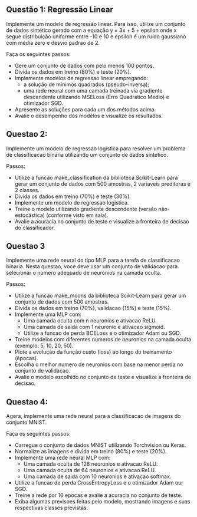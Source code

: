 ## Questão 1: Regressão Linear

Implemente um modelo de regressão linear. Para isso, utilize um conjunto de dados sintético gerado com a equação 
y = 3x + 5 + epsilon
onde x segue distribuição uniforme entre -10 e 10 e epsilon é um ruído gaussiano com média zero e desvio padrao de 2.

Faça os seguintes passos:

- Gere um conjunto de dados com pelo menos 100 pontos.
- Divida os dados em treino (80%) e teste (20%).
- Implemente modelos de regressao linear empregando:
  - a solução de mínimos quadrados (pseudo-inversa);
  - uma rede neural com uma camada treinada via gradiente descendente utilizando MSELoss (Erro Quadratico Medio) e otimizador SGD.
- Apresente as soluções para cada um dos métodos acima.
- Avalie o desempenho dos modelos e visualize os resultados.

## Questao 2:

Implemente um modelo de regressao logistica para resolver um problema de classificacao binaria utilizando um conjunto de dados sintetico.

Passos:

- Utilize a funcao  make_classification da biblioteca Scikit-Learn para gerar um conjunto de dados com 500 amostras, 2 variaveis preditoras e 2 classes.
- Divida os dados em treino (70%) e teste (30%).
- Implemente um modelo de regressao logistica.
- Treine o modelo utilizando gradiente descendente (versão não-estocástica) (conforme visto em sala).
- Avalie a acuracia no conjunto de teste e visualize a fronteira de decisao do classificador.

## Questao 3

Implemente uma rede neural do tipo MLP para a tarefa de classificacao binaria. Nesta questao, voce deve usar um conjunto de validacao para selecionar o numero adequado de neuronios na camada oculta.

Passos:

- Utilize a funcao  make_moons da biblioteca  Scikit-Learn para gerar um conjunto de dados com 500 amostras.
- Divida os dados em treino (70%), validacao (15%) e teste (15%).
- Implemente uma MLP com:
  - Uma camada oculta com n neuronios e ativacao ReLU.
  - Uma camada de saida com 1 neuronio e ativacao sigmoid.
  - Utilize a funcao de perda BCELoss e o otimizador Adam ou SGD.
- Treine modelos com diferentes numeros de neuronios na camada oculta (exemplo: 5, 10, 20, 50).
- Plote a evolução da função custo (loss) ao longo do treinamento (épocas).
- Escolha o melhor numero de neuronios com base na menor perda no conjunto de validacao.
- Avalie o modelo escolhido no conjunto de teste e visualize a fronteira de decisao.

## Questao 4:

Agora, implemente uma rede neural para a classificacao de imagens do conjunto MNIST.

Faça os seguintes passos:

- Carregue o conjunto de dados MNIST utilizando Torchvision ou Keras.
- Normalize as imagens e divida em treino (80%) e teste (20%).
- Implemente uma rede neural MLP com:
  - Uma camada oculta de 128 neuronios e ativacao ReLU.
  - Uma camada oculta de 64 neuronios  e ativacao ReLU.
  - Uma camada de saida com 10 neuronios e ativacao softmax.
- Utilize a funcao de perda CrossEntropyLoss e o otimizador Adam our SGD.
- Treine a rede por 10 epocas e avalie a acuracia no conjunto de teste.
- Exiba algumas previsoes feitas pelo modelo, mostrando imagens e suas respectivas classes previstas.
